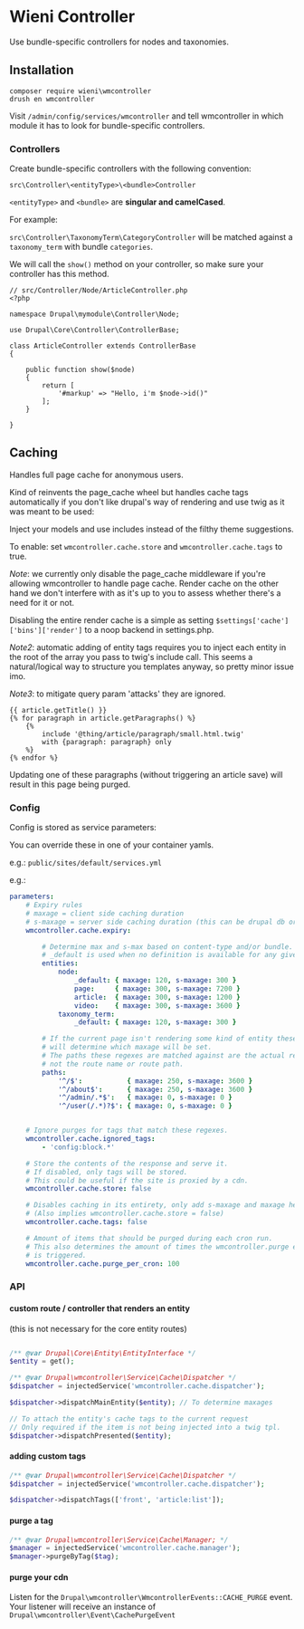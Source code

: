 # Wieni Controller

Use bundle-specific controllers for nodes and taxonomies.

## Installation

```
composer require wieni\wmcontroller
drush en wmcontroller
```

Visit `/admin/config/services/wmcontroller` and tell wmcontroller in which module it has to look for bundle-specific controllers.

### Controllers

Create bundle-specific controllers with the following convention:

`src\Controller\<entityType>\<bundle>Controller`

`<entityType>` and `<bundle>` are **singular and camelCased**.

For example:

`src\Controller\TaxonomyTerm\CategoryController` will be matched against a `taxonomy_term` with bundle `categories`.

We will call the `show()` method on your controller, so make sure your controller has this method.

```
// src/Controller/Node/ArticleController.php
<?php

namespace Drupal\mymodule\Controller\Node;

use Drupal\Core\Controller\ControllerBase;

class ArticleController extends ControllerBase
{

    public function show($node)
    {
        return [
            '#markup' => "Hello, i'm $node->id()"
        ];
    }

}
```

## Caching

Handles full page cache for anonymous users.

Kind of reinvents the page_cache wheel but handles cache tags automatically
if you don't like drupal's way of rendering and use twig as it was meant to
be used:

Inject your models and use includes instead of the filthy theme suggestions.


To enable: set `wmcontroller.cache.store` and `wmcontroller.cache.tags` to true.

*Note*: we currently only disable the page_cache middleware if you're allowing
wmcontroller to handle page cache. Render cache on the other hand we don't
interfere with as it's up to you to assess whether there's a need for it or not.

Disabling the entire render cache is a simple as setting
`$settings['cache']['bins']['render']` to a noop backend in settings.php.


*Note2*: automatic adding of entity tags requires you to inject each entity
in the root of the array you pass to twig's include call.
This seems a natural/logical way to structure you templates anyway,
so pretty minor issue imo.

*Note3*: to mitigate query param 'attacks' they are ignored.


```twig
{{ article.getTitle() }}
{% for paragraph in article.getParagraphs() %}
    {%
        include '@thing/article/paragraph/small.html.twig'
        with {paragraph: paragraph} only
    %}
{% endfor %}
```

Updating one of these paragraphs (without triggering an article save) will
result in this page being purged.


###  Config

Config is stored as service parameters: 

You can override these in one of your container yamls.

e.g.: `public/sites/default/services.yml`

e.g.:
```yaml
parameters:
    # Expiry rules
    # maxage = client side caching duration
    # s-maxage = server side caching duration (this can be drupal db or a cdn)
    wmcontroller.cache.expiry:

        # Determine max and s-max based on content-type and/or bundle.
        # _default is used when no definition is available for any given bundle.
        entities:
            node:
                _default: { maxage: 120, s-maxage: 300 }
                page:     { maxage: 300, s-maxage: 7200 }
                article:  { maxage: 300, s-maxage: 1200 }
                video:    { maxage: 300, s-maxage: 3600 }
            taxonomy_term:
                _default: { maxage: 120, s-maxage: 300 }

        # If the current page isn't rendering some kind of entity these regexes
        # will determine which maxage will be set.
        # The paths these regexes are matched against are the actual request paths,
        # not the route name or route path.
        paths:
            '^/$':           { maxage: 250, s-maxage: 3600 }
            '^/about$':      { maxage: 250, s-maxage: 3600 }
            '^/admin/.*$':   { maxage: 0, s-maxage: 0 }
            '^/user(/.*)?$': { maxage: 0, s-maxage: 0 }


    # Ignore purges for tags that match these regexes.
    wmcontroller.cache.ignored_tags:
        - 'config:block.*'

    # Store the contents of the response and serve it.
    # If disabled, only tags will be stored.
    # This could be useful if the site is proxied by a cdn.
    wmcontroller.cache.store: false

    # Disables caching in its entirety, only add s-maxage and maxage headers.
    # (Also implies wmcontroller.cache.store = false)
    wmcontroller.cache.tags: false

    # Amount of items that should be purged during each cron run.
    # This also determines the amount of times the wmcontroller.purge event
    # is triggered.
    wmcontroller.cache.purge_per_cron: 100

```

### API

#### custom route / controller that renders an entity

(this is not necessary for the core entity routes)

```php

/** @var Drupal\Core\Entity\EntityInterface */
$entity = get();

/** @var Drupal\wmcontroller\Service\Cache\Dispatcher */
$dispatcher = injectedService('wmcontroller.cache.dispatcher');

$dispatcher->dispatchMainEntity($entity); // To determine maxages

// To attach the entity's cache tags to the current request
// Only required if the item is not being injected into a twig tpl.
$dispatcher->dispatchPresented($entity);
```

#### adding custom tags

```php
/** @var Drupal\wmcontroller\Service\Cache\Dispatcher */
$dispatcher = injectedService('wmcontroller.cache.dispatcher');

$dispatcher->dispatchTags(['front', 'article:list']);
```

#### purge a tag

```php
/** @var Drupal\wmcontroller\Service\Cache\Manager; */
$manager = injectedService('wmcontroller.cache.manager');
$manager->purgeByTag($tag);
```

#### purge your cdn

Listen for the `Drupal\wmcontroller\WmcontrollerEvents::CACHE_PURGE` event. Your listener will receive an instance of `Drupal\wmcontroller\Event\CachePurgeEvent`
